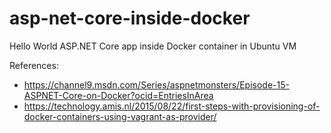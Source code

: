 # asp-net-core-inside-docker
Hello World ASP.NET Core app inside Docker container in Ubuntu VM

References:
 - https://channel9.msdn.com/Series/aspnetmonsters/Episode-15-ASPNET-Core-on-Docker?ocid=EntriesInArea 
 - https://technology.amis.nl/2015/08/22/first-steps-with-provisioning-of-docker-containers-using-vagrant-as-provider/
